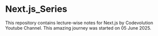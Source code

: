 # Next.js_Series
This repository contains lecture-wise notes for Next.js by Codevolution Youtube Channel. This amazing journey was started on 05 June 2025.
